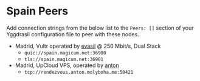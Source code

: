 # Spain Peers

Add connection strings from the below list to the `Peers: []` section of your
Yggdrasil configuration file to peer with these nodes.

* Madrid, Vultr operated by [evasil](https://matrix.to/#/@elias:illan.co) @ 250 Mbit/s, Dual Stack
  * `quic://spain.magicum.net:36900`
  * `tls://spain.magicum.net:36901`
* Madrid, UpCloud VPS, operated by [anton](mailto:anton.stay.connected@gmail.com)
  * `tcp://rendezvous.anton.molyboha.me:50421`

